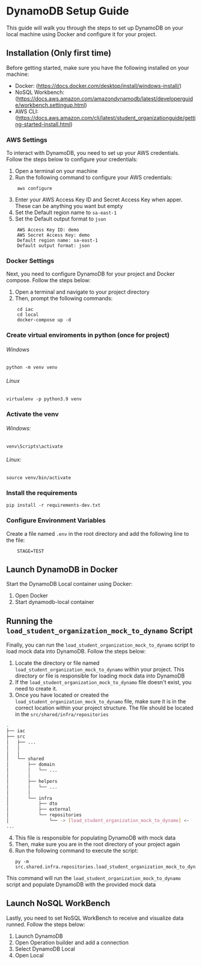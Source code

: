 # DynamoDB Setup Guide

This guide will walk you through the steps to set up DynamoDB on your local machine using Docker and configure it for your project.

## Installation (Only first time)

Before getting started, make sure you have the following installed on your machine:

- Docker: (https://docs.docker.com/desktop/install/windows-install/)
- NoSQL Workbench: (https://docs.aws.amazon.com/amazondynamodb/latest/developerguide/workbench.settingup.html)
- AWS CLI: (https://docs.aws.amazon.com/cli/latest/student_organizationguide/getting-started-install.html)

### AWS Settings

To interact with DynamoDB, you need to set up your AWS credentials. Follow the steps below to configure your credentials:

1. Open a terminal on your machine
2. Run the following command to configure your AWS credentials:
```
    aws configure
```
3. Enter your AWS Access Key ID and Secret Access Key when apper. These can be anything you want but empty
4. Set the Default region name to `sa-east-1`
5. Set the Default output format to `json`
```
    AWS Access Key ID: demo
    AWS Secret Access Key: demo
    Default region name: sa-east-1
    Default output format: json
```

### Docker Settings

Next, you need to configure DynamoDB for your project and Docker compose. Follow the steps below:

1. Open a terminal and navigate to your project directory
2. Then, prompt the following commands:
```
    cd iac
    cd local
    docker-compose up -d
```

### Create virtual enviroments in python (once for project)

###### Windows

    python -m venv venv

###### Linux

    virtualenv -p python3.9 venv

### Activate the venv

###### Windows:

    venv\Scripts\activate

###### Linux:

    source venv/bin/activate

### Install the requirements

    pip install -r requirements-dev.txt

### Configure Environment Variables

Create a file named `.env` in the root directory and add the following line to the file:
```
    STAGE=TEST
```

## Launch DynamoDB in Docker 

Start the DynamoDB Local container using Docker:

1. Open Docker
2. Start dynamodb-local container

## Running the `load_student_organization_mock_to_dynamo` Script

Finally, you can run the `load_student_organization_mock_to_dynamo` script to load mock data into DynamoDB. Follow the steps below:

1. Locate the directory or file named `load_student_organization_mock_to_dynamo` within your project. This directory or file is responsible for loading mock data into DynamoDB
2. If the `load_student_organization_mock_to_dynamo` file doesn't exist, you need to create it.
3. Once you have located or created the `load_student_organization_mock_to_dynamo` file, make sure it is in the correct location within your project structure. The file should be located in the `src/shared/infra/repositories`
```bash
.
├── iac
├── src
│   ├── ...
│   │     
│   │    
│   └── shared
│       ├── domain
│       │   └── ...
│       │   
│       ├── helpers
│       │   └── ...
│       │   
│       └── infra
│           ├── dto
│           ├── external
│           └── repositories
│               └── -> [load_student_organization_mock_to_dynamo] <-
...
```
4. This file is responsible for populating DynamoDB with mock data
5. Then, make sure you are in the root directory of your project again
6. Run the following command to execute the script:
   ```
   py -m src.shared.infra.repositories.load_student_organization_mock_to_dynamo
   ```


This command will run the `load_student_organization_mock_to_dynamo` script and populate DynamoDB with the provided mock data

## Launch NoSQL WorkBench

Lastly, you need to set NoSQL WorkBench to receive and visualize data runned. Follow the steps below:

1. Launch DynamoDB
2. Open Operation builder and add a connection
3. Select DynamoDB Local
4. Open Local